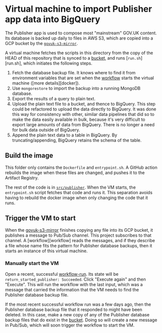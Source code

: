 # Virtual machine to import Publisher app data into BigQuery

The Publisher app is used to compose most "mainstream" GOV.UK content.  Its database is backed up daily to files in AWS S3, which are copied into a GCP bucket by the [`govuk-s3-mirror`][govuk-s3-mirror].

A virtual machine fetches the scripts in this directory from the copy of the HEAD of this repository that is synced to a [bucket][bucket], and runs [`run.sh`][run.sh], which initiates the following steps.

1. Fetch the database backup file.  It knows where to find it from environment variables that are set when the [workflow][workflow-terraform] starts the virtual machine ([more details][docker]).
2. Use `mongorestore` to import the backup into a running MongoDB database.
3. Export the results of a query to plain text.
4. Upload the plain text file to a bucket, and thence to BigQuery.  This step could be refactored to upload the data directly to BigQuery.  It was done this way for consistency with other, similar data pipelines that did so to make the data easily available in bulk, because it's very difficult to export large amounts of data from BigQuery. There is no longer a need for bulk data outside of BigQuery.
5. Append the plain text data to a table in BigQuery.  By truncating/appending, BigQuery retains the schema of the table.

## Build the image

This folder only contains the `Dockerfile` and `entrypoint.sh`. A GitHub action rebuilds the image when these files are changed, and pushes it to the Artifact Registry.

The rest of the code is in [`src/publisher`][src].  When the VM starts, the `entrypoint.sh` script fetches that code and runs it.  This separation avoids having to rebuild the docker image when only changing the code that it runs.

## Trigger the VM to start

When the [govuk-s3-mirror][govuk-s3-mirror] finishes copying any file into its GCP bucket, it publishes a message to Pub/Sub channel.  This project subscribes to that channel. A [workflow][workflow] reads the messages, and if they describe a file whose name fits the pattern for Publisher database backups, then it starts an instance of this virtual machine.

### Manually start the VM

Open a recent, successful [workflow-run][workflow-runs].  Its state will be `return_started_publisher: Succeeded`.  Click "Execute again" and then "Execute".  This will run the workflow with the last input, which was a message that carried the information that the VM needs to find the Publisher database backup file.

If the most recent successful workflow run was a few days ago, then the Publisher database backup file that it responded to might have been deleted.  In this case, make a new copy of any of the Publisher database backup files that do exist in the [bucket][bucket].  Doing so will create a new message in Pub/Sub, which will soon trigger the workflow to start the VM.

[govuk-s3-mirror]: https://github.com/alphagov/govuk-s3-mirror
[bucket]: https://console.cloud.google.com/storage/browser/govuk-s3-mirror_govuk-database-backups/publisher
[workflow-terraform]: ../../terraform/workflows/govuk-database-backups.yaml
[workflow-runs]: https://console.cloud.google.com/workflows/workflow/europe-west2/govuk-database-backups/executions?project=govuk-knowledge-graph&pli=1
[src]: ../../src/publisher
[github-action]: ../../.github/workflows/docker-publisher.yml
